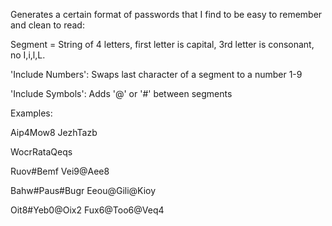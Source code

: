 Generates a certain format of passwords that I find to be easy to remember and clean to read:

Segment = String of 4 letters, first letter is capital, 3rd letter is consonant, no I,i,l,L.

'Include Numbers': Swaps last character of a segment to a number 1-9

'Include Symbols': Adds '@' or '#' between segments






Examples:

Aip4Mow8
JezhTazb

WocrRataQeqs

Ruov#Bemf
Vei9@Aee8

Bahw#Paus#Bugr
Eeou@Gili@Kioy

Oit8#Yeb0@Oix2
Fux6@Too6@Veq4
